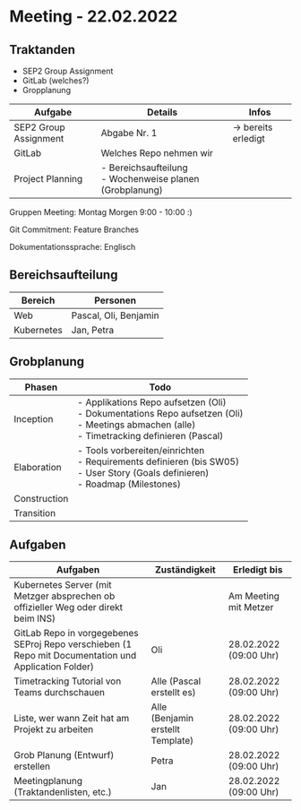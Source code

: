 # Meeting - 22.02.2022

## Traktanden

- SEP2 Group Assignment
- GitLab (welches?)
- Gropplanung



| Aufgabe               | Details                                                      | Infos               |
| --------------------- | ------------------------------------------------------------ | ------------------- |
| SEP2 Group Assignment | Abgabe Nr. 1                                                 | -> bereits erledigt |
| GitLab                | Welches Repo nehmen wir                                      |                     |
| Project Planning      | - Bereichsaufteilung<br />- Wochenweise planen (Grobplanung) |                     |



Gruppen Meeting: Montag Morgen 9:00 - 10:00 :)

Git Commitment: Feature Branches

Dokumentationssprache: Englisch



## Bereichsaufteilung

| Bereich    | Personen              |
| ---------- | --------------------- |
| Web        | Pascal, Oli, Benjamin |
| Kubernetes | Jan, Petra            |



## Grobplanung

| Phasen       | Todo                                                         |
| ------------ | ------------------------------------------------------------ |
| Inception    | - Applikations Repo aufsetzen (Oli)<br />- Dokumentations Repo aufsetzen (Oli)<br />- Meetings abmachen (alle)<br />- Timetracking definieren (Pascal) |
| Elaboration  | - Tools vorbereiten/einrichten<br />- Requirements definieren (bis SW05)<br />- User Story (Goals definieren)<br />- Roadmap (Milestones) |
| Construction |                                                              |
| Transition   |                                                              |



## Aufgaben

| Aufgaben                                                     | Zuständigkeit                          | Erledigt bis           |
| ------------------------------------------------------------ | -------------------------------------- | ---------------------- |
| Kubernetes Server (mit Metzger absprechen ob offizieller Weg oder direkt beim INS) |                                        | Am Meeting mit Metzer  |
| GitLab Repo in vorgegebenes SEProj Repo verschieben (1 Repo mit Documentation und Application Folder) | Oli                                    | 28.02.2022 (09:00 Uhr) |
| Timetracking Tutorial von Teams durchschauen                 | Alle (Pascal erstellt es)              | 28.02.2022 (09:00 Uhr) |
| Liste, wer wann Zeit hat am Projekt zu arbeiten              | Alle<br />(Benjamin erstellt Template) | 28.02.2022 (09:00 Uhr) |
| Grob Planung (Entwurf) erstellen                             | Petra                                  | 28.02.2022 (09:00 Uhr) |
| Meetingplanung (Traktandenlisten, etc.)                      | Jan                                    | 28.02.2022 (09:00 Uhr) |

